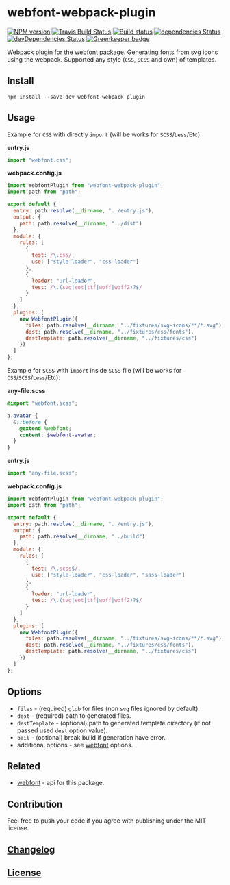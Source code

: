 # webfont-webpack-plugin

[![NPM version](https://img.shields.io/npm/v/webfont-webpack-plugin.svg)](https://www.npmjs.org/package/webfont-webpack-plugin)
[![Travis Build Status](https://img.shields.io/travis/itgalaxy/webfont-webpack-plugin/master.svg?label=build)](https://travis-ci.org/itgalaxy/webfont-webpack-plugin)
[![Build status](https://ci.appveyor.com/api/projects/status/355nglgpgweh2i8a/branch/master?svg=true)](https://ci.appveyor.com/project/evilebottnawi/webfont-webpack-plugin/branch/master)
[![dependencies Status](https://david-dm.org/itgalaxy/webfont-webpack-plugin/status.svg)](https://david-dm.org/itgalaxy/webfont-webpack-plugin)
[![devDependencies Status](https://david-dm.org/itgalaxy/webfont-webpack-plugin/dev-status.svg)](https://david-dm.org/itgalaxy/webfont-webpack-plugin?type=dev)
[![Greenkeeper badge](https://badges.greenkeeper.io/itgalaxy/webfont-webpack-plugin.svg)](https://greenkeeper.io)

Webpack plugin for the [webfont](https://github.com/itgalaxy/webfont) package.
Generating fonts from svg icons using the webpack. Supported any style (`CSS`, `SCSS` and own) of templates.

## Install

```shell
npm install --save-dev webfont-webpack-plugin
```

## Usage

Example for `CSS` with directly `import` (will be works for `SCSS`/`Less`/Etc):

**entry.js**

```js
import "webfont.css";
```

**webpack.config.js**

```js
import WebfontPlugin from "webfont-webpack-plugin";
import path from "path";

export default {
  entry: path.resolve(__dirname, "../entry.js"),
  output: {
    path: path.resolve(__dirname, "../dist")
  },
  module: {
    rules: [
      {
        test: /\.css/,
        use: ["style-loader", "css-loader"]
      },
      {
        loader: "url-loader",
        test: /\.(svg|eot|ttf|woff|woff2)?$/
      }
    ]
  },
  plugins: [
    new WebfontPlugin({
      files: path.resolve(__dirname, "../fixtures/svg-icons/**/*.svg"),
      dest: path.resolve(__dirname, "../fixtures/css/fonts"),
      destTemplate: path.resolve(__dirname, "../fixtures/css")
    })
  ]
};
```

Example for `SCSS` with `import` inside `SCSS` file (will be works for `CSS`/`SCSS`/`Less`/Etc):

**any-file.scss**

```scss
@import "webfont.scss";

a.avatar {
  &::before {
    @extend %webfont;
    content: $webfont-avatar;
  }
}
```

**entry.js**

```js
import "any-file.scss";
```

**webpack.config.js**

```js
import WebfontPlugin from "webfont-webpack-plugin";
import path from "path";

export default {
  entry: path.resolve(__dirname, "../entry.js"),
  output: {
    path: path.resolve(__dirname, "../build")
  },
  module: {
    rules: [
      {
        test: /\.scss$/,
        use: ["style-loader", "css-loader", "sass-loader"]
      },
      {
        loader: "url-loader",
        test: /\.(svg|eot|ttf|woff|woff2)?$/
      }
    ]
  },
  plugins: [
    new WebfontPlugin({
      files: path.resolve(__dirname, "../fixtures/svg-icons/**/*.svg"),
      dest: path.resolve(__dirname, "../fixtures/css/fonts"),
      destTemplate: path.resolve(__dirname, "../fixtures/css")
    })
  ]
};
```

## Options

* `files` - (required) `glob` for files (non `svg` files ignored by default).
* `dest` - (required) path to generated files.
* `destTemplate` - (optional) path to generated template directory (if not passed used `dest` option value).
* `bail` - (optional) break build if generation have error.
* additional options - see [webfont](https://github.com/itgalaxy/webfont) options.

## Related

* [webfont](https://github.com/itgalaxy/webfont) - api for this package.

## Contribution

Feel free to push your code if you agree with publishing under the MIT license.

## [Changelog](CHANGELOG.md)

## [License](LICENSE)
